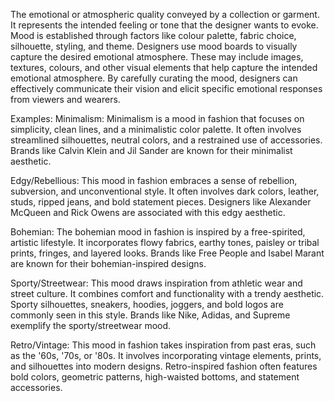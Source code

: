 The emotional or atmospheric quality conveyed by a collection or garment. It represents the intended feeling or tone that the designer wants to evoke. Mood is established through factors like colour palette, fabric choice, silhouette, styling, and theme. Designers use mood boards to visually capture the desired emotional atmosphere. These may include images, textures, colours, and other visual elements that help capture the intended emotional atmosphere. By carefully curating the mood, designers can effectively communicate their vision and elicit specific emotional responses from viewers and wearers.

Examples: 
Minimalism: Minimalism is a mood in fashion that focuses on simplicity, clean lines, and a minimalistic color palette. It often involves streamlined silhouettes, neutral colors, and a restrained use of accessories. Brands like Calvin Klein and Jil Sander are known for their minimalist aesthetic.

Edgy/Rebellious: This mood in fashion embraces a sense of rebellion, subversion, and unconventional style. It often involves dark colors, leather, studs, ripped jeans, and bold statement pieces. Designers like Alexander McQueen and Rick Owens are associated with this edgy aesthetic.

Bohemian: The bohemian mood in fashion is inspired by a free-spirited, artistic lifestyle. It incorporates flowy fabrics, earthy tones, paisley or tribal prints, fringes, and layered looks. Brands like Free People and Isabel Marant are known for their bohemian-inspired designs.

Sporty/Streetwear: This mood draws inspiration from athletic wear and street culture. It combines comfort and functionality with a trendy aesthetic. Sporty silhouettes, sneakers, hoodies, joggers, and bold logos are commonly seen in this style. Brands like Nike, Adidas, and Supreme exemplify the sporty/streetwear mood.

Retro/Vintage: This mood in fashion takes inspiration from past eras, such as the '60s, '70s, or '80s. It involves incorporating vintage elements, prints, and silhouettes into modern designs. Retro-inspired fashion often features bold colors, geometric patterns, high-waisted bottoms, and statement accessories.